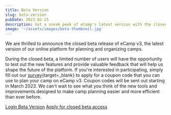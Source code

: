 ```yaml
---
title: Beta Version
slug: beta-version
pubDate: 2023-02-25
description: Get a sneak peek of eCamp's latest version with the closed beta release of eCamp v3.
image: '~/assets/images/beta-thumbnail.jpg'
---
```


We are thrilled to announce the closed beta release of eCamp v3, the latest version of our online platform for planning and organizing camps.

During the closed beta, a limited number of users will have the opportunity to test out the new features and provide valuable feedback that will help us shape the future of the platform. If you're interested in participating, simply fill out our [survey](https://forms.office.com/e/TRKsfnazf5){target=_blank} to apply for a coupon code that you can use to plan your camp on eCamp v3. Coupon codes will be sent out starting in March 2023. We can't wait to see what you think of the new tools and improvements designed to make camp planning easier and more efficient than ever before.

<a class="btn secondary mr-4 mb-4" href="https://app.ecamp3.ch" target="_blank">Login Beta Version</a>
<a class="btn secondary mr-4 mb-4" href="https://forms.office.com/e/TRKsfnazf5" target="_blank">Apply for closed beta access</a>
